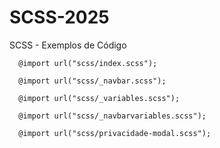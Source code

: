 # SCSS-2025
SCSS - Exemplos de Código

      @import url("scss/index.scss");
      
      @import url("scss/_navbar.scss");
      
      @import url("scss/_variables.scss");
      
      @import url("scss/_navbarvariables.scss");
      
      @import url("scss/privacidade-modal.scss");

